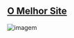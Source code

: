 ## [O Melhor Site](https://omelhorsite.pt)
![imagem](https://github.com/afonsopc/afonsopc/assets/116525378/c7444452-6e7f-459d-a6f1-70d2140f1808) 
